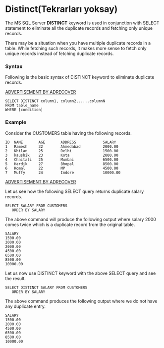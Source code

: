 # Distinct(Tekrarları yoksay)



The MS SQL Server **DISTINCT** keyword is used in conjunction with SELECT statement to eliminate all the duplicate records and fetching only unique records.

There may be a situation when you have multiple duplicate records in a table. While fetching such records, it makes more sense to fetch only unique records instead of fetching duplicate records.

### Syntax

Following is the basic syntax of DISTINCT keyword to eliminate duplicate records.

[ADVERTISEMENT BY ADRECOVER](https://adrecover.com)

```
SELECT DISTINCT column1, column2,.....columnN  
FROM table_name 
WHERE [condition] 
```

### Example

Consider the CUSTOMERS table having the following records.

```
ID  NAME       AGE       ADDRESS            SALARY 
1   Ramesh     32        Ahmedabad          2000.00 
2   Khilan     25        Delhi              1500.00 
3   kaushik    23        Kota               2000.00 
4   Chaitali   25        Mumbai             6500.00 
5   Hardik     27        Bhopal             8500.00 
6   Komal      22        MP                 4500.00 
7   Muffy      24        Indore             10000.00 
```

[ADVERTISEMENT BY ADRECOVER](https://adrecover.com)

Let us see how the following SELECT query returns duplicate salary records.

```
SELECT SALARY FROM CUSTOMERS 
   ORDER BY SALARY 
```

The above command will produce the following output where salary 2000 comes twice which is a duplicate record from the original table.

```
SALARY 
1500.00 
2000.00 
2000.00 
4500.00 
6500.00 
8500.00 
10000.00
```

Let us now use DISTINCT keyword with the above SELECT query and see the result.

```
SELECT DISTINCT SALARY FROM CUSTOMERS 
   ORDER BY SALARY 
```

The above command produces the following output where we do not have any duplicate entry.

```
SALARY 
1500.00 
2000.00 
4500.00 
6500.00 
8500.00 
10000.00 
```
